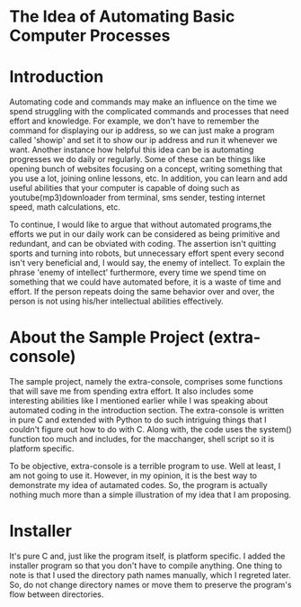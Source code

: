 # The Idea of Automating Basic Computer Processes

# Introduction

 Automating code and commands may make an influence on the time we spend struggling with the complicated commands and processes that need effort and knowledge. For example, we don't have to remember the command for displaying our ip address, so we can just make a program called 'showip' and set it to show our ip address and run it whenever we want. Another instance how helpful this idea can be is automating progresses we do daily or regularly. Some of these can be things like opening bunch of websites focusing on a concept, writing something that you use a lot, joining online lessons, etc. In addition, you can learn and add useful abilities that your computer is capable of doing such as youtube(mp3)downloader from terminal, sms sender, testing internet speed, math calculations, etc.

 To continue, I would like to argue that without automated programs,the efforts we put in our daily work can be considered as being primitive and redundant, and can be obviated with coding. The assertion isn't quitting sports and turning into robots, but unnecessary effort spent every second isn't very beneficial and, I would say, the enemy of intellect. To explain the phrase 'enemy of intellect' furthermore, every time we spend time on something that we could have automated before, it is a waste of time and effort. If the person repeats doing the same behavior over and over, the person is not using his/her intellectual abilities effectively.  


# About the Sample Project (extra-console)

 The sample project, namely the extra-console, comprises some functions that will save me from spending extra effort. It also includes some interesting abilities like I mentioned earlier while I was speaking about automated coding in the introduction section. The extra-console is written in pure C and extended with Python to do such intriguing things that I couldn't figure out how to do with C. Along with, the code uses the system() function too much and includes, for the macchanger, shell script so it is platform specific.
 
 To be objective, extra-console is a terrible program to use. Well at least, I am not going to use it. However, in my opinion, it is the best way to demonstrate my idea of autamated codes. So, the program is actually nothing much more than a simple illustration of my idea that I am proposing.  
 
# Installer 

 It's pure C and, just like the program itself, is platform specific. I added the installer program so that you don't have to compile anything. One thing to note is that I used the directory path names manually, which I regreted later. So, do not change directory names or move them to preserve the program's flow between directories.
 


